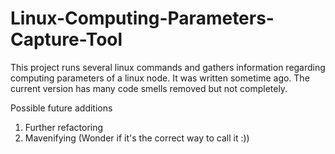 # Linux-Computing-Parameters-Capture-Tool

This project runs several linux commands and gathers information regarding computing parameters of a linux
node. It was written sometime ago. The current version has many code smells removed but not completely.

Possible future additions

1. Further refactoring
2. Mavenifying (Wonder if it's the correct way to call it :))
